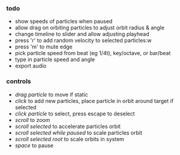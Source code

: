 ### todo
- show speeds of particles when paused
- allow drag on orbiting particles to adjust orbit radius & angle
- change timeline to slider and allow adjusting playhead
- press 'r' to add random velocity to selected particles:w
- press 'm' to mute edge
- pick particle speed from beat (eg 1/4t), key/octave, or bar/beat
- type in particle speed and angle
- export audio

### controls
- *drag particle* to move if static
- *click* to add new particles, place particle in orbit around target if selected
- *click particle* to select, press escape to deselect
- *scroll* to zoom
- *scroll selected* to accelerate particles orbit
- *scroll selected while paused* to scale particles orbit
- *scroll selected root* to scale orbits in system
- *space* to pause
